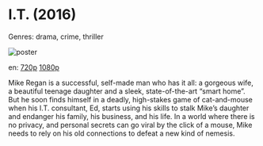 # I.T. (2016)

Genres: drama, crime, thriller

![poster](http://image.tmdb.org/t/p/w500/46BJXoEkwu10dcZJ0psrLtCCBTP.jpg)

en:
  [720p](magnet:?xt=urn:btih:3731E9B335AB00813A8B02BE5D2152EA7E0BE1EB&tr=udp://glotorrents.pw:6969/announce&tr=udp://tracker.opentrackr.org:1337/announce&tr=udp://torrent.gresille.org:80/announce&tr=udp://tracker.openbittorrent.com:80&tr=udp://tracker.coppersurfer.tk:6969&tr=udp://tracker.leechers-paradise.org:6969&tr=udp://p4p.arenabg.ch:1337&tr=udp://tracker.internetwarriors.net:1337)
  [1080p](magnet:?xt=urn:btih:49B81A48476336EDB038BC4FC8779D999732E4D3&tr=udp://glotorrents.pw:6969/announce&tr=udp://tracker.opentrackr.org:1337/announce&tr=udp://torrent.gresille.org:80/announce&tr=udp://tracker.openbittorrent.com:80&tr=udp://tracker.coppersurfer.tk:6969&tr=udp://tracker.leechers-paradise.org:6969&tr=udp://p4p.arenabg.ch:1337&tr=udp://tracker.internetwarriors.net:1337)
  


Mike Regan is a successful, self-made man who has it all: a gorgeous wife, a beautiful teenage daughter and a sleek, state-of-the-art “smart home”. But he soon finds himself in a deadly, high-stakes game of cat-and-mouse when his I.T. consultant, Ed, starts using his skills to stalk Mike’s daughter and endanger his family, his business, and his life. In a world where there is no privacy, and personal secrets can go viral by the click of a mouse, Mike needs to rely on his old connections to defeat a new kind of nemesis.